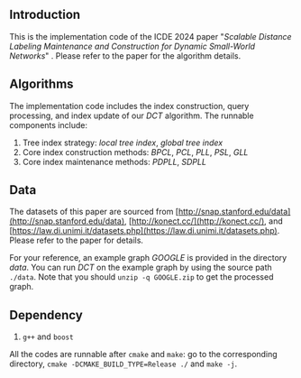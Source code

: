 ## Introduction
This is the implementation code of the ICDE 2024 paper "*Scalable Distance Labeling Maintenance and Construction for Dynamic Small-World Networks*" . Please refer to the paper for the algorithm details.

## Algorithms

The implementation code includes the index construction, query processing, and index update of our *DCT* algorithm. The runnable components include:

1. Tree index strategy: *local tree index*, *global tree index*
1. Core index construction methods: *BPCL*, *PCL*, *PLL*, *PSL*, *GLL*
1. Core index maintenance methods: *PDPLL*, *SDPLL*





## Data
The datasets of this paper are sourced from [http://snap.stanford.edu/data](http://snap.stanford.edu/data), [http://konect.cc/](http://konect.cc/), and [https://law.di.unimi.it/datasets.php](https://law.di.unimi.it/datasets.php). Please refer to the paper for details.

For your reference, an example graph *GOOGLE* is provided in the directory *data*. You can run *DCT* on the example graph by using the source path `./data`. Note that you should `unzip -q GOOGLE.zip` to get the processed graph.


## Dependency

1. `g++` and `boost`

All the codes are runnable after `cmake` and `make`: go to the corresponding directory, `cmake -DCMAKE_BUILD_TYPE=Release ./` and `make -j`.
